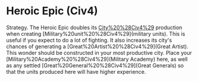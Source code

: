 # Heroic Epic (Civ4)

Strategy.
The Heroic Epic doubles its [City%20%28Civ4%29](city's) production when creating [Military%20unit%20%28Civ4%29](military units). This is useful if you expect to do a lot of fighting. It also increases its city's chances of generating a [Great%20Artist%20%28Civ4%29](Great Artist).
This wonder should be constructed in your most productive city. Place your [Military%20Academy%20%28Civ4%29](Military Academy) here, as well as any settled [Great%20General%20%28Civ4%29](Great Generals) so that the units produced here will have higher experience.